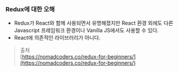 ### Redux에 대한 오해
* Redux가 React와 함께 사용되면서 유명해졌지만 React 환경 외에도 다른 Javascript 프레임워크 환경이나 Vanilla JS에서도 사용할 수 있다.
* React에 의존적인 라이브러리가 아니다.


> 출처<br>
> [https://nomadcoders.co/redux-for-beginners/](https://nomadcoders.co/redux-for-beginners/)